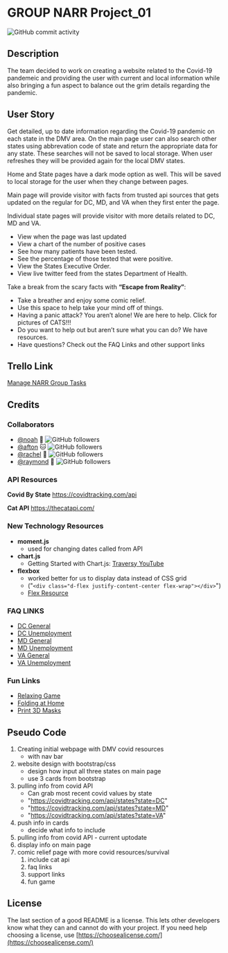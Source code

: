 # GROUP NARR Project_01

<!-- playing around for badges -->

![GitHub commit activity](https://img.shields.io/github/commit-activity/m/dcbeergoddess/project_01)

## Description

The team decided to work on creating a website related to the Covid-19 pandemeic and providing the user with current and local information while also bringing a fun aspect to balance out the grim details regarding the pandemic. 


## User Story

Get detailed, up to date information regarding the Covid-19 pandemic on each state in the DMV area. On the main page user can also search other states using abbrevation code of state and return the appropriate data for any state. These searches will not be saved to local storage. When user refreshes they will be provided again for the local DMV states.

Home and State pages have a dark mode option as well. This will be saved to local storage for the user when they change between pages. 

Main page will provide visitor with facts from trusted api sources that gets updated on the regular for DC, MD, and VA when they first enter the page.

Individual state pages will provide visitor with more details related to DC, MD and VA.
- View when the page was last updated
- View a chart of the number of positive cases
- See how many patients have been tested.
- See the percentage of those tested that were positive.
- View the States Executive Order.
- View live twitter feed from the states Department of Health. 

Take a break from the scary facts with
**“Escape from Reality”**:
- Take a breather and enjoy some comic relief. 
- Use this space to help take your mind off of things. 
- Having a panic attack? You aren’t alone! We are here to help. Click for pictures of CATS!!! 
- Do you want to help out but aren’t sure what you can do? We have resources.
- Have questions? Check out the FAQ Links and other support links


## Trello Link
[Manage NARR Group Tasks](https://trello.com/invite/b/dBNdVUVs/ca5539805af6ee3d365b73815284aa73/gwu-project-1)

## Credits

### Collaborators
* [@noah](https://github.com/nmhayne) :tiger: ![GitHub followers](https://img.shields.io/github/followers/nmhayne?label=Follow&style=social)
* [@afton](https://github.com/aftongauntlett) :cat: ![GitHub followers](https://img.shields.io/github/followers/aftongauntlett?label=Follow&style=social)
* [@rachel](https://github.com/dcbeergoddess) :dog: ![GitHub followers](https://img.shields.io/github/followers/dcbeergoddess?label=Follow&style=social)
* [@raymond](https://github.com/rayfor1) :dragon_face: ![GitHub followers](https://img.shields.io/github/followers/rayfor1?label=Follow&style=social)


### API Resources

**Covid By State**
https://covidtracking.com/api

**Cat API**
https://thecatapi.com/

### New Technology Resources

* **moment.js**
    * used for changing dates called from API
* **chart.js**
    * Getting Started with Chart.js: [Traversy YouTube](https://www.youtube.com/watch?v=sE08f4iuOhA)
* **flexbox** 
    * worked better for us to display data instead of CSS grid
    * ("`<div class="d-flex justify-content-center flex-wrap"></div>`")
    * [Flex Resource](https://getbootstrap.com/docs/4.0/utilities/flex/)

### FAQ LINKS

* [DC General](https://coronavirus.dc.gov/page/covid-19-faqs)
* [DC Unemployment](https://does.dc.gov/page/unemployment-compensation)
* [MD General](https://coronavirus.maryland.gov/#FAQ)
* [MD Unemployment](https://www.dllr.state.md.us/employment/uicovidfaqs.shtml)
* [VA General](http://www.vdh.virginia.gov/coronavirus/frequently-asked-questions/)
* [VA Unemployment](https://www.vec.virginia.gov/faqs/general-unemployment-insurance-questions)


### Fun Links

* [Relaxing Game](https://www.addictinggames.com/embed/html5-games/23807)
* [Folding at Home](https://foldingathome.org/covid19/)
* [Print 3D Masks](https://www.3dsystems.com/covid-19-response)




## Pseudo Code

1. Creating initial webpage with DMV covid resources
   - with nav bar
2. website design with bootstrap/css
    - design how input all three states on main page
    - use 3 cards from bootstrap
3. pulling info from covid API
     - Can grab most recent covid values by state
    - "https://covidtracking.com/api/states?state=DC"
    - "https://covidtracking.com/api/states?state=MD"
    - "https://covidtracking.com/api/states?state=VA"
4. push info in cards
    - decide what info to include
5. pulling info from covid API - current uptodate 
6. display info on main page
7. comic relief page with more covid resources/survival 
    1. include cat api
    2. faq links
    3. support links
    4. fun game

## License

The last section of a good README is a license. This lets other developers know what they can and cannot do with your project. If you need help choosing a license, use [https://choosealicense.com/](https://choosealicense.com/)





